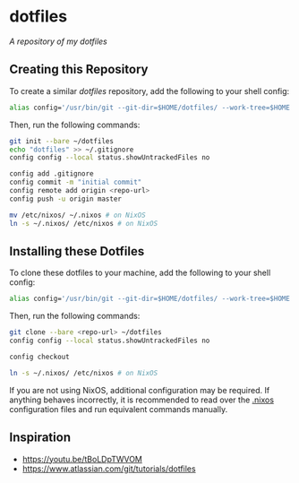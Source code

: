 # dotfiles

_A repository of my dotfiles_

## Creating this Repository

To create a similar _dotfiles_ repository, add the following to your shell config:

```bash
alias config='/usr/bin/git --git-dir=$HOME/dotfiles/ --work-tree=$HOME'
```

Then, run the following commands:

```bash
git init --bare ~/dotfiles
echo "dotfiles" >> ~/.gitignore
config config --local status.showUntrackedFiles no

config add .gitignore
config commit -m "initial commit"
config remote add origin <repo-url>
config push -u origin master

mv /etc/nixos/ ~/.nixos # on NixOS
ln -s ~/.nixos/ /etc/nixos # on NixOS
```

## Installing these Dotfiles

To clone these dotfiles to your machine, add the following to your shell config:

```bash
alias config='/usr/bin/git --git-dir=$HOME/dotfiles/ --work-tree=$HOME'
```

Then, run the following commands:

```bash
git clone --bare <repo-url> ~/dotfiles
config config --local status.showUntrackedFiles no

config checkout

ln -s ~/.nixos/ /etc/nixos # on NixOS
```

If you are not using NixOS, additional configuration may be required. If anything behaves incorrectly, it is recommended to read over the [.nixos](./.nixos) configuration files and run equivalent commands manually.

## Inspiration

- <https://youtu.be/tBoLDpTWVOM>
- <https://www.atlassian.com/git/tutorials/dotfiles>
